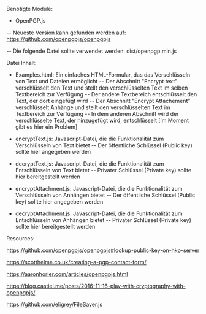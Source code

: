 Benötigte Module:
- OpenPGP.js

-- Neueste Version kann gefunden werden auf: https://github.com/openpgpjs/openpgpjs

-- Die folgende Datei sollte verwendet werden: dist/openpgp.min.js

Datei Inhalt:
- Examples.html: Ein einfaches HTML-Formular, das das Verschlüsseln von Text und Dateien ermöglicht
-- Der Abschnitt "Encrypt text" verschlüsselt den Text und stellt den verschlüsselten Text im selben Textbereich zur Verfügung
-- Der andere Textbereich entschlüsselt den Text, der dort eingefügt wird
-- Der Abschnitt "Encrypt Attachement" verschlüsselt Anhänge und stellt den verschlüsselten Text im Textbereich zur Verfügung
-- In dem anderen Abschnitt wird der verschlüsselte Text, der hinzugefügt wird, entschlüsselt [Im Moment gibt es hier ein Problem]

- encryptText.js: Javascript-Datei, die die Funktionalität zum Verschlüsseln von Text bietet
-- Der öffentliche Schlüssel (Public key) sollte hier angegeben werden

- decryptText.js: Javascript-Datei, die die Funktionalität zum Entschlüsseln von Text bietet
-- Privater Schlüssel (Private key) sollte hier bereitgestellt werden

- encryptAttachment.js: Javascript-Datei, die die Funktionalität zum Verschlüsseln von Anhängen bietet
-- Der öffentliche Schlüssel (Public key) sollte hier angegeben werden

- decryptAttachment.js: Javascript-Datei, die die Funktionalität zum Entschlüsseln von Anhängen bietet
-- Privater Schlüssel (Private key) sollte hier bereitgestellt werden


Resources:

https://github.com/openpgpjs/openpgpjs#lookup-public-key-on-hkp-server

https://scotthelme.co.uk/creating-a-pgp-contact-form/

https://aaronhorler.com/articles/openpgpjs.html

https://blog.castiel.me/posts/2016-11-16-play-with-cryptography-with-openpgpjs/

https://github.com/eligrey/FileSaver.js
